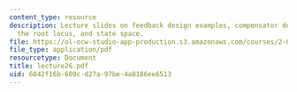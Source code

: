 ```yaml
---
content_type: resource
description: Lecture slides on feedback design examples, compensator design using
  the root locus, and state space.
file: https://ol-ocw-studio-app-production.s3.amazonaws.com/courses/2-004-systems-modeling-and-control-ii-fall-2007/6842f16b609cd27a97be4a8186ee6513_lecture26.pdf
file_type: application/pdf
resourcetype: Document
title: lecture26.pdf
uid: 6842f16b-609c-d27a-97be-4a8186ee6513
---
```

